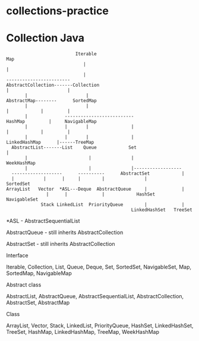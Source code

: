 # collections-practice
<h1 text-align="center" font-size="16px">Collection Java</h1> 

                              Iterable                                                Map
                                 |                                                     | 
                                 |                                          ------------------------
    AbstractCollection-------Collection                                     |                      | 
           |                      |                                    AbstractMap--------      SortedMap   
           |                      |                                         |            |         | 
           |              --------------------------                     HashMap         |     NavigableMap
           |              |       |                |                        |            |         | 
           |              |       |                |                  LinkedHashMap      |------TreeMap    
      AbstractList-------List    Queue            Set                                    |
           |                       |               |                                WeekHashMap
           |                       |               |------------------
      -------------------      ----------      AbstractSet            |
      |           |      |     |        |               |          SortedSet
    ArrayList   Vector  *ASL---Deque  AbstractQueue     |             |
                   |      |             |            HashSet    NavigableSet
                 Stack LinkedList  PriorityQueue        |             | 
                                                   LinkedHashSet   TreeSet
           
*ASL - AbstractSequentialList
<p color="orange">
  AbstractQueue - still inherits AbstractCollection
<p>
<p color="orange">
   AbstractSet - still inherits AbstractCollection
<p>

<p color="green">Interface<p>
  Iterable, Collection, List, Queue, Deque, Set, SortedSet, NavigableSet, Map, SortedMap, NavigableMap
  
<p color="gray">Abstract class<p>
  AbstractList, AbstractQueue, AbstractSequentialList, AbstractCollection, AbstractSet, AbstractMap
  
<p color="red">Class<p>
  ArrayList, Vector, Stack, LinkedList, PriorityQueue, HashSet, LinkedHashSet, TreeSet, HashMap, LinkedHashMap, TreeMap, WeekHashMap

